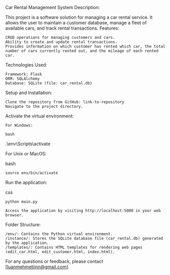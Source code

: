 Car Rental Management System
Description:

This project is a software solution for managing a car rental service. It allows the user to maintain a customer database, manage a fleet of available cars, and track rental transactions.
Features:

    CRUD operations for managing customers and cars.
    Ability to create and update rental transactions.
    Provides information on which customer has rented which car, the total number of cars currently rented out, and the mileage of each rented car.

Technologies Used:

    Framework: Flask
    ORM: SQLAlchemy
    Database: SQLite (file: car_rental.db)

Setup and Installation:

    Clone the repository from GitHub: link-to-repository
    Navigate to the project directory.


Activate the virtual environment:

    For Windows:

    bash

.\env\Scripts\activate

For Unix or MacOS:

bash

    source env/bin/activate

Run the application:

css

    python main.py

    Access the application by visiting http://localhost:5000 in your web browser.

Folder Structure:

    /env/: Contains the Python virtual environment.
    /instance/: Stores the SQLite database file (car_rental.db) generated by the application.
    /templates/: Contains HTML templates for rendering web pages (edit_car.html, edit_customer.html, index.html).


For any questions or feedback, please contact [luanmehmetiinn@gmail.com].
